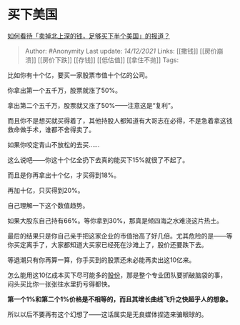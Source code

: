 # 买下美国
[如何看待「卖掉北上深的钱，足够买下半个美国」的报道？](https://www.zhihu.com/question/40803622/answer/2269764392)

> Author: #Anonymity 
Last update: *14/12/2021* 
Links: [[撒钱]] [[房价崩溃]] [[房价下跌]] [[存钱]] [[低估值]] [[拿住不抛]] 
Tags:  


比如你有十个亿，要买一家股票市值十个亿的公司。

你拿出第一个五千万，股票就涨了50%。

拿出第二个五千万，股票就又涨了50%——注意这是“复利”。

而且你不是想买就买得着了，其他持股人都知道有大哥志在必得，不是急着拿这钱救命做手术，谁都不舍得卖了。

如果你咬定青山不放松的去买……

这么说吧——你这十个亿全扔下去真的能买下15%就很了不起了。

而且是你再拿出十个亿，才买得到18%。

再加十亿，只买得到20%。

自己理解一下这个数值趋势。

如果大股东自己持有66%。等你拿到30%，那真是倾四海之水难浇这片热土。

最后的结果只是你自己亲手把这家企业的市值抬高了好几倍。尤其危险的是——等你买定离手了，大家都知道大买家已经死在沙滩上了，股价还要跌下去。

等退潮只有你再算一算，你手买到的股票还未必能再卖出这10亿来。

怎么能用这10亿成本买下尽可能多的[股份](https://www.zhihu.com/search?q=%E8%82%A1%E4%BB%BD&search_source=Entity&hybrid_search_source=Entity&hybrid_search_extra=%7B%22sourceType%22%3A%22answer%22%2C%22sourceId%22%3A2269764392%7D)，那是整个专业团队要抓破脑袋的事，闷头买比你一张张往水里扔亏得都快。

**第一个1%和第二个1%价格是不相等的，而且其增长曲线飞升之快超乎人的想象。**

所以以后不要再有这个幻想了——这话属实是无良媒体捏造来骗眼球的。

  
  